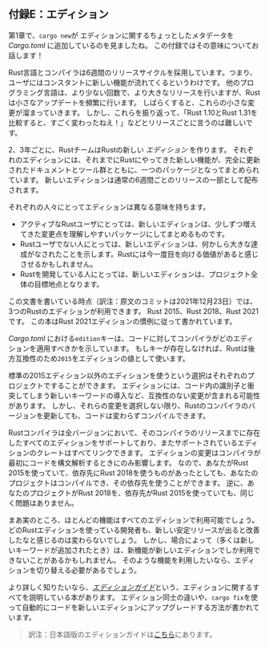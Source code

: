 <!--
## Appendix E - Editions
-->
## 付録E：エディション

<!--
In Chapter 1, you saw that `cargo new` adds a bit of metadata to your
*Cargo.toml* file about an edition. This appendix talks about what that means!
-->
第1章で、`cargo new`が エディションに関するちょっとしたメタデータを *Cargo.toml* に追加しているのを見ましたね。
この付録ではその意味についてお話します！

<!--
The Rust language and compiler have a six-week release cycle, meaning users get
a constant stream of new features. Other programming languages release larger
changes less often; Rust releases smaller updates more frequently. After a
while, all of these tiny changes add up. But from release to release, it can be
difficult to look back and say, “Wow, between Rust 1.10 and Rust 1.31, Rust has
changed a lot!”
-->
Rust言語とコンパイラは6週間のリリースサイクルを採用しています。つまり、ユーザにはコンスタントに新しい機能が流れてくるというわけです。
他のプログラミング言語は、より少ない回数で、より大きなリリースを行いますが、Rustは小さなアップデートを頻繁に行います。
しばらくすると、これらの小さな変更が溜まっていきます。
しかし、これらを振り返って、「Rust 1.10とRust 1.31を比較すると、すごく変わったねえ！」などとリリースごとに言うのは難しいです。

<!--
Every two or three years, the Rust team produces a new Rust *edition*. Each
edition brings together the features that have landed into a clear package with
fully updated documentation and tooling. New editions ship as part of the usual
six-week release process.
-->
2、3年ごとに、RustチームはRustの新しい *エディション* を作ります。
それぞれのエディションには、それまでにRustにやってきた新しい機能が、完全に更新されたドキュメントとツール群とともに、一つのパッケージとなってまとめられています。
新しいエディションは通常の6週間ごとのリリースの一部として配布されます。

<!--
Editions serve different purposes for different people:
-->
それぞれの人々にとってエディションは異なる意味を持ちます。

<!--
* For active Rust users, a new edition brings together incremental changes into
  an easy-to-understand package.
* For non-users, a new edition signals that some major advancements have
  landed, which might make Rust worth another look.
* For those developing Rust, a new edition provides a rallying point for the
  project as a whole.
-->
* アクティブなRustユーザにとっては、新しいエディションは、少しずつ増えてきた変更点を理解しやすいパッケージにしてまとめるものです。
* Rustユーザでない人にとっては、新しいエディションは、何かしら大きな達成がなされたことを示します。Rustには今一度目を向ける価値があると感じさせるかもしれません。
* Rustを開発している人にとっては、新しいエディションは、プロジェクト全体の目標地点となります。

<!--
At the time of this writing, three Rust editions are available: Rust 2015, Rust
2018, and Rust 2021. This book is written using Rust 2021 edition idioms.
-->
この文書を書いている時点（訳注：原文のコミットは2021年12月23日）では、3つのRustのエディションが利用できます。
Rust 2015、Rust 2018、Rust 2021です。
この本はRust 2021エディションの慣例に従って書かれています。

<!--
The `edition` key in *Cargo.toml* indicates which edition the compiler should
use for your code. If the key doesn’t exist, Rust uses `2015` as the edition
value for backward compatibility reasons.
-->
*Cargo.toml* における`edition`キーは、コードに対してコンパイラがどのエディションを適用すべきかを示しています。
もしキーが存在しなければ、Rustは後方互換性のため`2015`をエディションの値として使います。

<!--
Each project can opt in to an edition other than the default 2015 edition.
Editions can contain incompatible changes, such as including a new keyword that
conflicts with identifiers in code. However, unless you opt in to those
changes, your code will continue to compile even as you upgrade the Rust
compiler version you use.
-->
標準の2015エディション以外のエディションを使うという選択はそれぞれのプロジェクトですることができます。
エディションには、コード内の識別子と衝突してしまう新しいキーワードの導入など、互換性のない変更が含まれる可能性があります。
しかし、それらの変更を選択しない限り、Rustのコンパイラのバージョンを更新しても、コードは変わらずコンパイルできます。

<!--
All Rust compiler versions support any edition that existed prior to that
compiler’s release, and they can link crates of any supported editions
together. Edition changes only affect the way the compiler initially parses
code. Therefore, if you’re using Rust 2015 and one of your dependencies uses
Rust 2018, your project will compile and be able to use that dependency. The
opposite situation, where your project uses Rust 2018 and a dependency uses
Rust 2015, works as well.
-->
Rustコンパイラは全バージョンにおいて、そのコンパイラのリリースまでに存在したすべてのエディションをサポートしており、またサポートされているエディションのクレートはすべてリンクできます。
エディションの変更はコンパイラが最初にコードを構文解析するときにのみ影響します。
なので、あなたがRust 2015を使っていて、依存先にRust 2018を使うものがあったとしても、あなたのプロジェクトはコンパイルでき、その依存先を使うことができます。
逆に、あなたのプロジェクトがRust 2018を、依存先がRust 2015を使っていても、同じく問題はありません。

<!--
To be clear: most features will be available on all editions. Developers using
any Rust edition will continue to see improvements as new stable releases are
made. However, in some cases, mainly when new keywords are added, some new
features might only be available in later editions. You will need to switch
editions if you want to take advantage of such features.
-->
まあ実のところ、ほとんどの機能はすべてのエディションで利用可能でしょう。
どのRustエディションを使っている開発者も、新しい安定リリースが出ると改善したなと感じるのは変わらないでしょう。
しかし、場合によって（多くは新しいキーワードが追加されたとき）は、新機能が新しいエディションでしか利用できないことがあるかもしれません。
そのような機能を利用したいなら、エディションを切り替える必要があるでしょう。

<!--
For more details, the [*Edition
Guide*](https://doc.rust-lang.org/stable/edition-guide/) is a complete book
about editions that enumerates the differences between editions and explains
how to automatically upgrade your code to a new edition via `cargo fix`.
-->
より詳しく知りたいなら、[*エディションガイド*](https://doc.rust-lang.org/stable/edition-guide/)という、エディションに関するすべてを説明している本があります。
エディション同士の違いや、`cargo fix`を使って自動的にコードを新しいエディションにアップグレードする方法が書かれています。

> 訳注：日本語版のエディションガイドは[こちら](https://doc.rust-jp.rs/edition-guide/)にあります。
